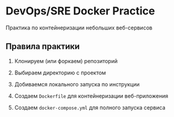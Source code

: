 # DevOps/SRE Docker Practice

Практика по контейнеризации небольших веб-сервисов

## Правила практики

1. Клонируем (или форкаем) репозиторий

2. Выбираем директорию с проектом

3. Добиваемся локального запуска по инструкции

4. Создаем `Dockerfile` для контейнеризации веб-приложения

5. Создаем `docker-compose.yml` для полного запуска сервиса
